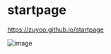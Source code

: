 # startpage
https://zuyoo.github.io/startpage

![image](https://github.com/user-attachments/assets/26878994-dced-4bbd-89db-0e473675162a)
